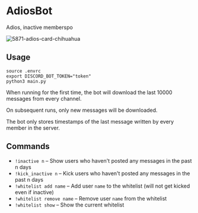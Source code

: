 # AdiosBot

Adios, inactive memberspo

![5871-adios-card-chihuahua](https://github.com/user-attachments/assets/a2630b75-7b36-41ed-9ed6-b16e44467fbc)


## Usage
```
source .envrc
export DISCORD_BOT_TOKEN="token"
python3 main.py
```

When running for the first time, the bot will download the last 10000 messages from every channel.

On subsequent runs, only new messages will be downloaded.

The bot only stores timestamps of the last message written by every member in the server.

## Commands
* `!inactive n` – Show users who haven't posted any messages in the past n days
* `!kick_inactive n` – Kick users who haven't posted any messages in the past n days
* `!whitelist add name` – Add user `name` to the whitelist (will not get kicked even if inactive)
* `!whitelist remove name` – Remove user `name` from the whitelist
* `!whitelist show` – Show the current whitelist
